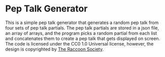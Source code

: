 # Pep Talk Generator
This is a simple pep talk generator that generates a random pep talk from four sets of pep talk partials. The pep talk partials are stored in a json file, an array of arrays, and the program picks a random partial from each list and concatenates them to create a pep talk that gets displayed on screen. The code is licensed under the CC0 1.0 Universal license, however, the design is copyrighted by [The Raccoon Society](https://theraccoonsociety.com/).
